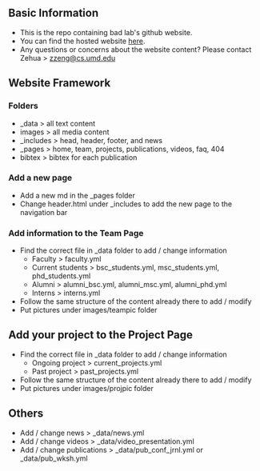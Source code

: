 ## Basic Information

- This is the repo containing bad lab's github website.
- You can find the hosted website <a href="battle-data-lab.cs.umd.edu">here</a>.
- Any questions or concerns about the website content? Please contact Zehua > zzeng@cs.umd.edu

## Website Framework

### Folders

- \_data > all text content
- images > all media content
- \_includes > head, header, footer, and news
- \_pages > home, team, projects, publications, videos, faq, 404
- bibtex > bibtex for each publication

### Add a new page

- Add a new md in the \_pages folder
- Change header.html under \_includes to add the new page to the navigation bar

### Add information to the Team Page

- Find the correct file in \_data folder to add / change information
  - Faculty > faculty.yml
  - Current students > bsc_students.yml, msc_students.yml, phd_students.yml
  - Alumni > alumni_bsc.yml, alumni_msc.yml, alumni_phd.yml
  - Interns > interns.yml
- Follow the same structure of the content already there to add / modify
- Put pictures under images/teampic folder

## Add your project to the Project Page

- Find the correct file in \_data folder to add / change information
  - Ongoing project > current_projects.yml
  - Past project > past_projects.yml
- Follow the same structure of the content already there to add / modify
- Put pictures under images/projpic folder

## Others

- Add / change news > \_data/news.yml
- Add / change videos > \_data/video_presentation.yml
- Add / change publications > \_data/pub_conf_jrnl.yml or \_data/pub_wksh.yml
